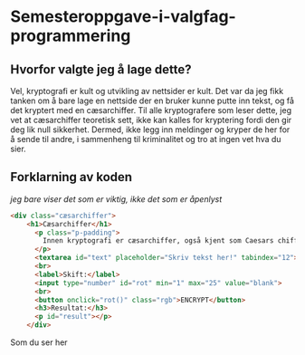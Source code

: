 # Semesteroppgave-i-valgfag-programmering

## Hvorfor valgte jeg å lage dette?

Vel, kryptografi er kult og utvikling av nettsider er kult. Det var da jeg fikk tanken om å bare lage en nettside der en bruker kunne putte inn tekst, og få det kryptert med en cæsarchiffer. Til alle kryptografere som leser dette, jeg vet at cæsarchiffer teoretisk sett, ikke kan kalles for kryptering fordi den gir deg lik null sikkerhet. Dermed, ikke legg inn meldinger og kryper de her for å sende til andre, i sammenheng til kriminalitet og tro at ingen vet hva du sier.

## Forklarning av koden

_jeg bare viser det som er viktig, ikke det som er åpenlyst_

```Html
<div class="cæsarchiffer">
    <h1>Cæsarchiffer</h1>
      <p class="p-padding">
        Innen kryptografi er cæsarchiffer, også kjent som Caesars chiffer, skiftchiffer, Cæsars kode og cæsarskift, en av de enkleste og mest kjente krypteringsteknikker. Det er en type substitusjonschiffer der hver bokstav i klarteksten erstattes med en annen bokstav et gitt antall steg lenger ut i alfabetet. <a href="https://no.wikipedia.org/wiki/C%C3%A6sarchiffer" target="_blank">Wikipedia</a>.
      </p>
      <textarea id="text" placeholder="Skriv tekst her!" tabindex="12"></textarea>
      <br>
      <label>Skift:</label>
      <input type="number" id="rot" min="1" max="25" value="blank">
      <br>
      <button onclick="rot()" class="rgb">ENCRYPT</button>
      <h3>Resultat:</h3>
      <p id="result"></p>
    </div>
```
Som du ser her
